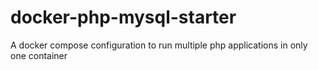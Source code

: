 # docker-php-mysql-starter
A docker compose configuration to run multiple php applications in only one container
